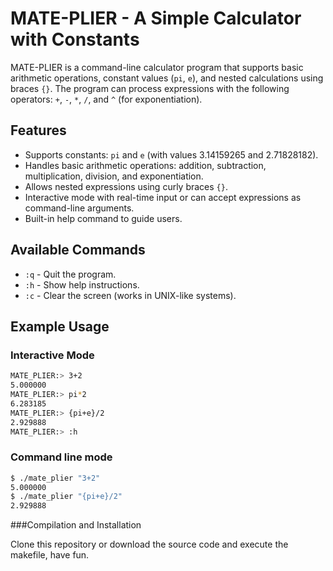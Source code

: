 # MATE-PLIER - A Simple Calculator with Constants

MATE-PLIER is a command-line calculator program that supports basic arithmetic operations, constant values (`pi`, `e`), and nested calculations using braces `{}`. The program can process expressions with the following operators: `+`, `-`, `*`, `/`, and `^` (for exponentiation).

## Features

- Supports constants: `pi` and `e` (with values 3.14159265 and 2.71828182).
- Handles basic arithmetic operations: addition, subtraction, multiplication, division, and exponentiation.
- Allows nested expressions using curly braces `{}`.
- Interactive mode with real-time input or can accept expressions as command-line arguments.
- Built-in help command to guide users.

## Available Commands

- `:q` - Quit the program.
- `:h` - Show help instructions.
- `:c` - Clear the screen (works in UNIX-like systems).
  
## Example Usage

### Interactive Mode
```bash
MATE_PLIER:> 3+2
5.000000
MATE_PLIER:> pi*2
6.283185
MATE_PLIER:> {pi+e}/2
2.929888
MATE_PLIER:> :h
```

### Command line mode
```bash
$ ./mate_plier "3+2"
5.000000
$ ./mate_plier "{pi+e}/2"
2.929888
```

###Compilation and Installation

Clone this repository or download the source code and execute the makefile,
have fun.


